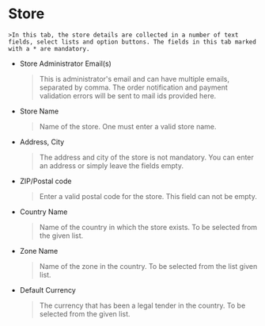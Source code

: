 # Store

    >In this tab, the store details are collected in a number of text fields, select lists and option buttons. The fields in this tab marked with a * are mandatory.
    
* Store Administrator Email(s)

    >This is administrator's email and can have multiple emails, separated by comma. The order notification and payment validation errors will be sent to mail ids provided here.
    
* Store Name

    >Name of the store. One must enter a valid store name.

* Address, City

    >The address and city of the store is not mandatory. You can enter an address or simply leave the fields empty.
    
* ZIP/Postal code

    >Enter a valid postal code for the store. This field can not be empty.
    
* Country Name

    >Name of the country in which the store exists. To be selected from the given list.

* Zone Name

    >Name of the zone in the country. To be selected from the list given list.
    
* Default Currency

    >The currency that has been a legal tender in the country. To be selected from the given list.

    